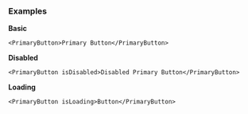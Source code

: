 ### Examples
**Basic**
```
<PrimaryButton>Primary Button</PrimaryButton>
```
**Disabled**
```
<PrimaryButton isDisabled>Disabled Primary Button</PrimaryButton>
```
**Loading**
```
<PrimaryButton isLoading>Button</PrimaryButton>
```
